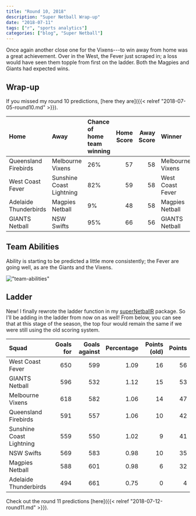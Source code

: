 ```yaml
---
title: "Round 10, 2018"
description: "Super Netball Wrap-up"
date: "2018-07-11"
tags: ["r", "sports analytics"]
categories: ["blog", "Super Netball"]
---
```


<!-- Time-stamp: <2018-07-14 18:02:55 (slane)> -->





Once again another close one for the Vixens---to win away from home was a great achievement. Over in the West, the Fever just scraped in; a loss would have seen them topple from first on the ladder. Both the Magpies and Giants had expected wins.

## Wrap-up

If you missed my round 10 predictions, [here they are]({{< relref "2018-07-05-round10.md" >}}).


|Home                  |Away                     |Chance of home team winning | Home Score| Away Score|Winner           |
|:---------------------|:------------------------|:---------------------------|----------:|----------:|:----------------|
|Queensland Firebirds  |Melbourne Vixens         |26%                         |         57|         58|Melbourne Vixens |
|West Coast Fever      |Sunshine Coast Lightning |82%                         |         59|         58|West Coast Fever |
|Adelaide Thunderbirds |Magpies Netball          |9%                          |         48|         58|Magpies Netball  |
|GIANTS Netball        |NSW Swifts               |95%                         |         66|         56|GIANTS Netball   |

## Team Abilities

Ability is starting to be predicted a little more consistently; the Fever are going well, as are the Giants and the Vixens.

!["team-abilities"](/sn-assets/round11-2018/abilities.png)

## Ladder

New! I finally rewrote the ladder function in my [superNetballR](https://stevelane.github.io/superNetballR/) package. So I'll be adding in the ladder from now on as well! From below, you can see that at this stage of the season, the top four would remain the same if we were still using the old scoring system.


|Squad                    | Goals for| Goals against| Percentage| Points (old)| Points|
|:------------------------|---------:|-------------:|----------:|------------:|------:|
|West Coast Fever         |       650|           599|       1.09|           16|     56|
|GIANTS Netball           |       596|           532|       1.12|           15|     53|
|Melbourne Vixens         |       618|           582|       1.06|           14|     47|
|Queensland Firebirds     |       591|           557|       1.06|           10|     42|
|Sunshine Coast Lightning |       559|           550|       1.02|            9|     41|
|NSW Swifts               |       569|           583|       0.98|           10|     35|
|Magpies Netball          |       588|           601|       0.98|            6|     32|
|Adelaide Thunderbirds    |       494|           661|       0.75|            0|      4|

Check out the round 11 predictions [here]({{< relref "2018-07-12-round11.md" >}}).
